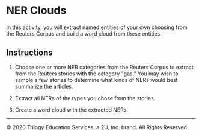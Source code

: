 # NER Clouds

In this activity, you will extract named entities of your own choosing from the Reuters Corpus and build a word cloud from these entities.

## Instructions

1. Choose one or more NER categories from the Reuters Corpus to extract from the Reuters stories with the category "gas." You may wish to sample a few stories to determine what kinds of NERs would best summarize the articles.

2. Extract all NERs of the types you chose from the stories.

3. Create a word cloud with the extracted NERs.

---

© 2020 Trilogy Education Services, a 2U, Inc. brand. All Rights Reserved.
